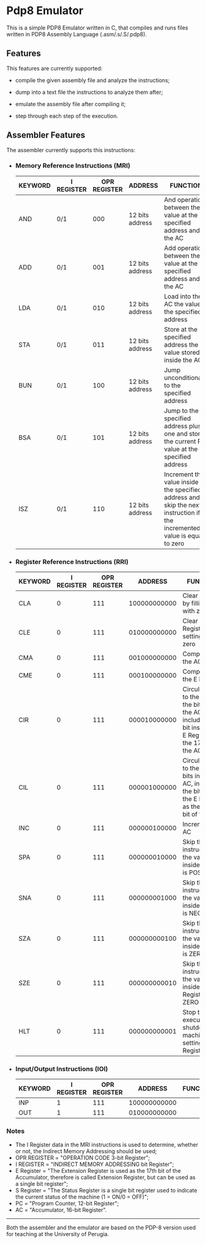 # Pdp8 Emulator

This is a simple PDP8 Emulator written in C, that compiles and runs files written in PDP8 Assembly Language (.asm/.s/.S/.pdp8).

## Features
This features are currently supported:

* compile the given assembly file and analyze the instructions;

* dump into a text file the instructions to analyze them after;

* emulate the assembly file after compiling it;

* step through each step of the execution.

## Assembler Features

The assembler currently supports this instructions: 

* ### Memory Reference Instructions (MRI)
    | KEYWORD | I REGISTER | OPR REGISTER | ADDRESS | FUNCTION |
    |---------|------------|--------------|---------|----------|  
    |AND|0/1|000|12 bits address|And operation between the value at the specified address and the AC
    |ADD|0/1|001|12 bits address|Add operation between the value at the specified address and the AC 
    |LDA|0/1|010|12 bits address|Load into the AC the value at the specified address
    |STA|0/1|011|12 bits address|Store at the specified address the value stored inside the AC
    |BUN|0/1|100|12 bits address|Jump unconditionally to the specified address
    |BSA|0/1|101|12 bits address|Jump to the specified address plus one and store the current PC value at the specified address
    |ISZ|0/1|110|12 bits address|Increment the value inside the specified address and skip the next instruction if the incremented value is equal to zero

* ### Register Reference Instructions (RRI)
    | KEYWORD | I REGISTER | OPR REGISTER | ADDRESS | FUNCTION |
    |---------|------------|--------------|---------|----------|  
    |CLA|0|111|100000000000|Clear the AC by filling it with zeros|
    |CLE|0|111|010000000000|Clear the E Register by setting it to zero|
    |CMA|0|111|001000000000|Complement the AC|
    |CME|0|111|000100000000|Complement the E Register|
    |CIR|0|111|000010000000|Circulate/Shift to the right the bits inside the AC, including the bit inside the E Register as the 17th bit of the AC|
    |CIL|0|111|000001000000|Circulate/Shift to the left the bits inside the AC, including the bit inside the E Register as the 17th bit of the AC|
    |INC|0|111|000000100000|Increment the AC|
    |SPA|0|111|000000010000|Skip the next instruction if the value inside the AC is POSITIVE|
    |SNA|0|111|000000001000|Skip the next instruction if the value inside the AC is NEGATIVE|
    |SZA|0|111|000000000100|Skip the next instruction if the value inside the AC is ZERO|
    |SZE|0|111|000000000010|Skip the next instruction if the value inside the E Register is ZERO|
    |HLT|0|111|000000000001|Stop the execution and shutdown the machine, by setting the S Register to 0|

* ### Input/Output Instructions (IOI)
    | KEYWORD | I REGISTER | OPR REGISTER | ADDRESS | FUNCTION |
    |---------|------------|--------------|---------|----------| 
    |INP|1|111|100000000000|
    |OUT|1|111|010000000000|

### Notes
* The I Register data in the MRI instructions is used to determine, whether or not, the Indirect Memory Addressing should be used;
* OPR REGISTER = "OPERATION CODE 3-bit Register";
* I REGISTER = "INDIRECT MEMORY ADDRESSING bit Register";
* E Register = "The Extension Register is used as the 17th bit of the Accumulator, therefore is called Extension Register, but can be used as a single bit register";
* S Register = "The Status Register is a single bit register used to indicate the current status of the machine (1 = ON/0 = OFF)";
* PC = "Program Counter, 12-bit Register";
* AC = "Accumulator, 16-bit Register".

---

Both the assembler and the emulator are based on the PDP-8 version used for teaching at the University of Perugia.